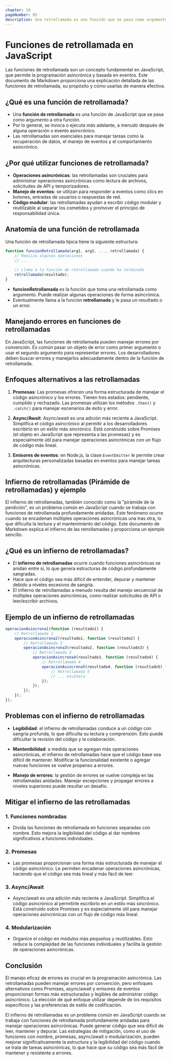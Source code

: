 ```yaml
---
chapter: 19
pageNumber: 85
description: Una retrollamada es una función que se pasa como argumento a otra función, se ejecuta más tarde y se usa a menudo para operaciones asincrónicas. El infierno de las retrollamadas, también conocido como la "pirámide de la perdición", ocurre cuando las retrollamadas anidadas dan como resultado un código ilegible e imposible de mantener.
---
```


# Funciones de retrollamada en JavaScript

Las funciones de retrollamada son un concepto fundamental en JavaScript, que permite la programación asincrónica y basada en eventos. Este documento de Markdown proporciona una explicación detallada de las funciones de retrollamada, su propósito y cómo usarlas de manera efectiva.

## ¿Qué es una función de retrollamada?

- Una **función de retrollamada** es una función de JavaScript que se pasa como argumento a otra función.
- Por lo general, se invoca o ejecuta más adelante, a menudo después de alguna operación o evento asincrónico.
- Las retrollamadas son esenciales para manejar tareas como la recuperación de datos, el manejo de eventos y el comportamiento asincrónico.

## ¿Por qué utilizar funciones de retrollamada?

- **Operaciones asincrónicas**: las retrollamadas son cruciales para administrar operaciones asincrónicas como lectura de archivos, solicitudes de API y temporizadores.
- **Manejo de eventos**: se utilizan para responder a eventos como clics en botones, entradas de usuarios o respuestas de red.
- **Código modular**: las retrollamadas ayudan a escribir código modular y reutilizable al separar los cometidos y promover el principio de responsabilidad única.

## Anatomía de una función de retrollamada

Una función de retrollamada típica tiene la siguiente estructura:

```javascript
function funcionRetrollamada(arg1, arg2, ..., retrollamada) {
    // Realiza algunas operaciones
    // ...
    
    // Llama a la función de retrollamada cuando ha terminado
    retrollamada(resultado);
}
```

- **funcionRetrollamada** es la función que toma una retrollamada como argumento. Puede realizar algunas operaciones de forma asincrónica.
- Eventualmente llama a la función **retrollamada** y le pasa un resultado o un error.

## Manejando errores en funciones de retrollamadas

En JavaScript, las funciones de retrollamada pueden manejar errores por convención. Es común pasar un objeto de error como primer argumento o usar el segundo argumento para representar errores. Los desarrolladores deben buscar errores y manejarlos adecuadamente dentro de la función de retrollamada.

## Enfoques alternativos a las retrollamadas

1. **Promesas**: Las promesas ofrecen una forma estructurada de manejar el código asincrónico y los errores. Tienen tres estados: pendiente, cumplido y rechazado. Las promesas utilizan los métodos `.then()` y `.catch()` para manejar escenarios de éxito y error.

2. **Async/Await**: Async/await es una adición más reciente a JavaScript. Simplifica el código asincrónico al permitir a los desarrolladores escribirlo en un estilo más sincrónico. Está construido sobre Promises (el objeto en JavaScript que representa a las promesas) y es especialmente útil para manejar operaciones asincrónicas con un flujo de código más lineal.

3. **Emisores de eventos**: en Node.js, la clase `EventEmitter` le permite crear arquitecturas personalizadas basadas en eventos para manejar tareas asincrónicas.

## Infierno de retrollamadas (Pirámide de retrollamadas) y ejemplo

El infierno de retrollamadas, también conocido como la "pirámide de la perdición", es un problema común en JavaScript cuando se trabaja con funciones de retrollamada profundamente anidadas. Este fenómeno ocurre cuando se encadenan múltiples operaciones asincrónicas una tras otra, lo que dificulta la lectura y el mantenimiento del código. Este documento de Markdown explica el infierno de las retrollamadas y proporciona un ejemplo sencillo.

## ¿Qué es un infierno de retrollamadas?

- El **infierno de retrollamadas** ocurre cuando funciones asincrónicas se anidan entre sí, lo que genera estructuras de código profundamente sangradas.
- Hace que el código sea más difícil de entender, depurar y mantener debido a niveles excesivos de sangría.
- El infierno de retrollamadas a menudo resulta del manejo secuencial de múltiples operaciones asincrónicas, como realizar solicitudes de API o leer/escribir archivos.

## Ejemplo de un infierno de retrollamadas

```javascript
operacionAsincrona1(function (resultado1) {
    // Retrollamada 1
    operacionAsincrona2(resultado1, function (resultado2) {
        // Retrollamada 2
        operacionAsincrona3(resultado2, function (resultado3) {
            // Retrollamada 3
            operacionAsincrona4(resultado3, function (resultado4) {
                // Retrollamada 4
                operacionAsincrona5(resultado4, function (resultado5) {
                    // Retrollamada 5
                    // ... etcétera
                });
            });
        });
    });
});
```

## Problemas con el infierno de retrollamadas

- **Legibilidad**: el infierno de retrollamadas conduce a un código con sangría profunda, lo que dificulta su lectura y comprensión. Esto puede dificultar la revisión del código y la colaboración.

- **Mantenibilidad**: a medida que se agregan más operaciones asincrónicas, el infierno de retrollamadas hace que el código base sea difícil de mantener. Modificar la funcionalidad existente o agregar nuevas funciones se vuelve propenso a errores.

- **Manejo de errores**: la gestión de errores se vuelve compleja en las retrollamadas anidadas. Manejar excepciones y propagar errores a niveles superiores puede resultar un desafío.

## Mitigar el infierno de las retrollamadas

### 1. Funciones nombradas

- Divida las funciones de retrollamada en funciones separadas con nombre. Esto mejora la legibilidad del código al dar nombres significativos a funciones individuales.

### 2. Promesas

- Las promesas proporcionan una forma más estructurada de manejar el código asincrónico. Le permiten encadenar operaciones asincrónicas, haciendo que el código sea más lineal y más fácil de leer.

### 3. Async/Await

- Async/await es una adición más reciente a JavaScript. Simplifica el código asincrónico al permitirle escribirlo en un estilo más sincrónico. Está construido sobre Promises y es especialmente útil para manejar operaciones asincrónicas con un flujo de código más lineal.

### 4. Modularización

- Organice el código en módulos más pequeños y reutilizables. Esto reduce la complejidad de las funciones individuales y facilita la gestión de operaciones asincrónicas.

## Conclusión

El manejo eficaz de errores es crucial en la programación asincrónica. Las retrollamadas pueden manejar errores por convención, pero enfoques alternativos como Promises, async/await y emisores de eventos proporcionan formas más estructuradas y legibles de administrar código asincrónico. La elección de qué enfoque utilizar depende de los requisitos específicos y las preferencias de estilo de codificación.

El infierno de retrollamadas es un problema común en JavaScript cuando se trabaja con funciones de retrollamada profundamente anidadas para manejar operaciones asincrónicas. Puede generar código que sea difícil de leer, mantener y depurar. Las estrategias de mitigación, como el uso de funciones con nombre, promesas, async/await o modularización, pueden mejorar significativamente la estructura y la legibilidad del código cuando se trata de tareas asincrónicas, lo que hace que su código sea más fácil de mantener y resistente a errores.

